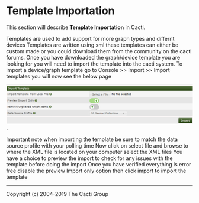# Template Importation

This section will describe **Template Importation** in Cacti.

Templates are used to add support for more graph types and differnt devices
Templates are written using xml  these templates can either be custom made or you could download them from the community
on the cacti forums.
Once you have downloaded the graph/device template you are looking for you will need to import the template into the cacti system.
To import a device/graph template go to Console >> Import >> Import templates you will now see the below page

![Import Template](images/import-template.png).

Important note when importing the template be sure to match the data source profile with your polling time
Now click on select file and browse to where the XML file is located on your computer select the XML files
You have a choice to preview the import to check for any issues with the template before doing the import
Once you have verified everything is error free disable the preview Import only option then click import to import the template

---
Copyright (c) 2004-2019 The Cacti Group
